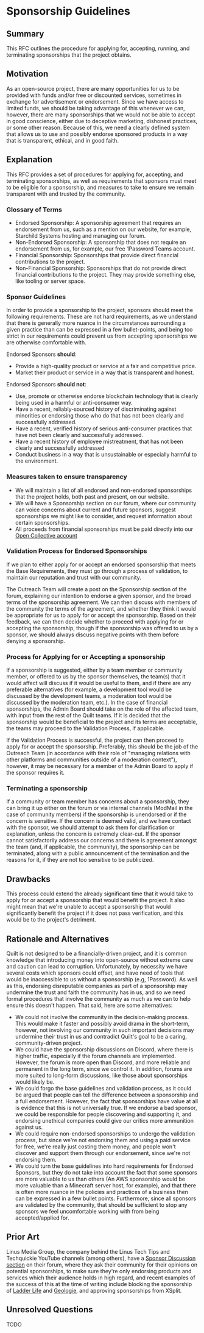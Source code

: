 # Sponsorship Guidelines

## Summary

This RFC outlines the procedure for applying for, accepting, running, and terminating sponsorships that the project obtains.

## Motivation

As an open-source project, there are many opportunities for us to be provided with funds and/or free or discounted services, sometimes in exchange for advertisement or endorsement. Since we have access to limited funds, we should be taking advantage of this whenever we can, however, there are many sponsorships that we would not be able to accept in good conscience, either due to deceptive marketing, dishonest practices, or some other reason. Because of this, we need a clearly defined system that allows us to use and possibly endorse sponsored products in a way that is transparent, ethical, and in good faith.

## Explanation

This RFC provides a set of procedures for applying for, accepting, and terminating sponsorships, as well as requirements that sponsors must meet to be eligible for a sponsorship, and measures to take to ensure we remain transparent with and trusted by the community.

### Glossary of Terms

- Endorsed Sponsorship: A sponsorship agreement that requires an endorsement from us, such as a mention on our website, for example, Starchild Systems hosting and managing our forum.
- Non-Endorsed Sponsorship: A sponsorship that does not require an endorsement from us, for example, our free 1Password Teams account.
- Financial Sponsorship: Sponsorships that provide direct financial contributions to the project.
- Non-Financial Sponsorship: Sponsorships that do not provide direct financial contributions to the project. They may provide something else, like tooling or server space.

### Sponsor Guidelines

In order to provide a sponsorship to the project, sponsors should meet the following requirements. These are not hard requirements, as we understand that there is generally more nuance in the circumstances surrounding a given practice than can be expressed in a few bullet-points, and being too strict in our requirements could prevent us from accepting sponsorships we are otherwise comfortable with.

Endorsed Sponsors **should**:
- Provide a high-quality product or service at a fair and competitive price.
- Market their product or service in a way that is transparent and honest.
  
Endorsed Sponsors **should not**:
- Use, promote or otherwise endorse blockchain technology that is clearly being used in a harmful or anti-consumer way.
- Have a recent, reliably-sourced history of discriminating against minorities or endorsing those who do that has not been clearly and successfully addressed.
- Have a recent, verified history of serious anti-consumer practices that have not been clearly and successfully addressed.
- Have a recent history of employee mistreatment, that has not been clearly and successfully addressed
- Conduct business in a way that is unsustainable or especially harmful to the environment.

### Measures taken to ensure transparency

- We will maintain a list of all endorsed and non-endorsed sponsorships that the project holds, both past and present, on our website.
- We will have a Sponsorship section on our forum, where our community can voice concerns about current and future sponsors, suggest sponsorships we might like to consider, and request information about certain sponsorships.
- All proceeds from financial sponsorships must be paid directly into our [Open Collective account](https://opencollective.com/quiltmc)

### Validation Process for Endorsed Sponsorships

If we plan to either apply for or accept an endorsed sponsorship that meets the Base Requirements, they must go through a process of validation, to maintain our reputation and trust with our community. 

The Outreach Team will create a post on the Sponsorship section of the forum, explaining our intention to endorse a given sponsor, and the broad terms of the sponsorship agreement. We can then discuss with members of the community the terms of the agreement, and whether they think it would be appropriate for us to apply for or accept the sponsorship. Based on their feedback, we can then decide whether to proceed with applying for or accepting the sponsorship, though if the sponsorship was offered to us by a sponsor, we should always discuss negative points with them before denying a sponsorship.

### Process for Applying for or Accepting a sponsorship

If a sponsorship is suggested, either by a team member or community member, or offered to us by the sponsor themselves, the team(s) that it would affect will discuss if it would be useful to them, and if there are any preferable alternatives (for example, a development tool would be discussed by the development teams, a moderation tool would be discussed by the moderation team, etc.). In the case of financial sponsorships, the Admin Board should take on the role of the affected team, with input from the rest of the Quilt teams. If it is decided that the sponsorship would be beneficial to the project and its terms are acceptable, the teams may proceed to the Validation Process, if applicable.

If the Validation Process is successful, the project can then proceed to apply for or accept the sponsorship. Preferably, this should be the job of the Outreach Team (in accordance with their role of "managing relations with other platforms and communities outside of a moderation context"), however, it may be necessary for a member of the Admin Board to apply if the sponsor requires it.

### Terminating a sponsorship

If a community or team member has concerns about a sponsorship, they can bring it up either on the forum or via internal channels (ModMail in the case of community members) if the sponsorship is unendorsed or if the concern is sensitive. If the concern is deemed valid, and we have contact with the sponsor, we should attempt to ask them for clarification or explanation, unless the concern is extremely clear-cut. If the sponsor cannot satisfactorily address our concerns and there is agreement amongst the team (and, if applicable, the community), the sponsorship can be terminated, along with a public announcement of the termination and the reasons for it, if they are not too sensitive to be publicized.

## Drawbacks

This process could extend the already significant time that it would take to apply for or accept a sponsorship that would benefit the project. It also might mean that we're unable to accept a sponsorship that would significantly benefit the project if it does not pass verification, and this would be to the project's detriment.

## Rationale and Alternatives

Quilt is not designed to be a financially-driven project, and it is common knowledge that introducing money into open-source without extreme care and caution can lead to corruption. Unfortunately, by necessity we have several costs which sponsors could offset, and have need of tools that would be inaccessible to us without a sponsorship (e.g, 1Password). As well as this, endorsing disreputable companies as part of a sponsorship may undermine the trust and faith the community has in us, and so we need formal procedures that involve the community as much as we can to help ensure this doesn't happen. That said, here are some alternatives:

- We could not involve the community in the decision-making process. This would make it faster and possibly avoid drama in the short-term, however, not involving our community in such important decisions may undermine their trust in us and contradict Quilt's goal to be a caring, community-driven project.
- We could have the sponsorship discussions on Discord, where there is higher traffic, especially if the forum channels are implemented. However, the forum is more open than Discord, and more reliable and permanent in the long term, since we control it. In addition, forums are more suited to long-form discussions, like those about sponsorships would likely be.
- We could forgo the base guidelines and validation process, as it could be argued that people can tell the difference between a sponsorship and a full endorsement. However, the fact that sponsorships have value at all is evidence that this is not universally true. If we endorse a bad sponsor, we could be responsible for people discovering and supporting it, and endorsing unethical companies could give our critics more ammunition against us.
- We could require non-endorsed sponsorships to undergo the validation process, but since we're not endorsing them and using a paid service for free, we're really just costing them money, and people won't discover and support them through our endorsement, since we're not endorsing them.
- We could turn the base guidelines into hard requirements for Endorsed Sponsors, but they do not take into account the fact that some sponsors are more valuable to us than others (An AWS sponsorship would be more valuable than a Minecraft server host, for example), and that there is often more nuance in the policies and practices of a business then can be expressed in a few bullet points. Furthermore, since all sponsors are validated by the community, that should be sufficient to stop any sponsors we feel uncomfortable working with from being accepted/applied for.

## Prior Art

Linus Media Group, the company behind the Linus Tech Tips and Techquickie YouTube channels (among others), have a [Sponsor Discussion section](https://linustechtips.com/forum/98-lmg-sponsor-discussion/) on their forum, where they ask their community for their opinions on potential sponsorships, to make sure they're only endorsing products and services which their audience holds in high regard, and recent examples of the success of this at the time of writing include blocking the sponsorship of [Ladder Life](https://linustechtips.com/topic/1429149-thoughts-on-ladder-life/) and [Geologie](https://linustechtips.com/topic/1424178-thoughts-on-geologie/), and approving sponsorships from XSplit.


## Unresolved Questions

TODO
